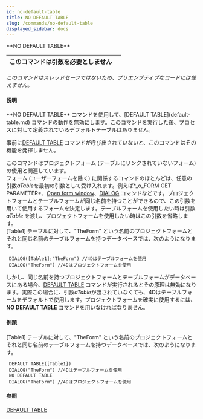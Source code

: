 ```yaml
---
id: no-default-table
title: NO DEFAULT TABLE
slug: /commands/no-default-table
displayed_sidebar: docs
---
```


<!--REF #_command_.NO DEFAULT TABLE.Syntax-->**NO DEFAULT TABLE**<!-- END REF-->
<!--REF #_command_.NO DEFAULT TABLE.Params-->
| このコマンドは引数を必要としません |  |
| --- | --- |

<!-- END REF-->

*このコマンドはスレッドセーフではないため、プリエンプティブなコードには使えません。*


#### 説明 

<!--REF #_command_.NO DEFAULT TABLE.Summary-->**NO DEFAULT TABLE** コマンドを使用して、[DEFAULT TABLE](default-table.md) コマンドの動作を無効にします。<!-- END REF-->このコマンドを実行した後、プロセスに対して定義されているデフォルトテーブルはありません。

事前に[DEFAULT TABLE](default-table.md) コマンドが呼び出されていないと、このコマンドはその機能を発揮しません。

このコマンドはプロジェクトフォーム (テーブルにリンクされていないフォーム) の使用と関連しています。  
フォーム (ユーザーフォームを除く) に関係するコマンドのほとんどは、任意の引数*aTable*を最初の引数として受け入れます。例えば*\_o\_FORM GET PARAMETER*、[Open form window](open-form-window.md)、[DIALOG](dialog.md) コマンドなどです。プロジェクトフォームとテーブルフォームが同じ名前を持つことができるので、この引数を用いて使用するフォームを決定します。テーブルフォームを使用したい時は引数*aTable* を渡し、プロジェクトフォームを使用したい時はこの引数を省略します。  
\[Table1\] テーブルに対して、"TheForm" という名前のプロジェクトフォームとそれと同じ名前のテーブルフォームを持つデータベースでは、次のようになります。

```4d
 DIALOG([Table1];"TheForm") //4Dはテーブルフォームを使用
 DIALOG("TheForm") //4Dはプロジェクトフォームを使用
```

しかし、同じ名前を持つプロジェクトフォームとテーブルフォームがデータベースにある場合、[DEFAULT TABLE](default-table.md) コマンドが実行されるとその原理は無効になります。実際この場合に、引数*aTable*が渡されていなくても、4Dはテーブルフォームをデフォルトで使用します。プロジェクトフォームを確実に使用するには、**NO DEFAULT TABLE** コマンドを用いなければなりません。

#### 例題 

\[Table1\] テーブルに対して、"TheForm" という名前のプロジェクトフォームとそれと同じ名前のテーブルフォームを持つデータベースでは、次のようになります。

```4d
 DEFAULT TABLE([Table1])
 DIALOG("TheForm") //4Dはテーブルフォームを使用
 NO DEFAULT TABLE
 DIALOG("TheForm") //4Dはプロジェクトフォームを使用
```

#### 参照 

[DEFAULT TABLE](default-table.md)  
